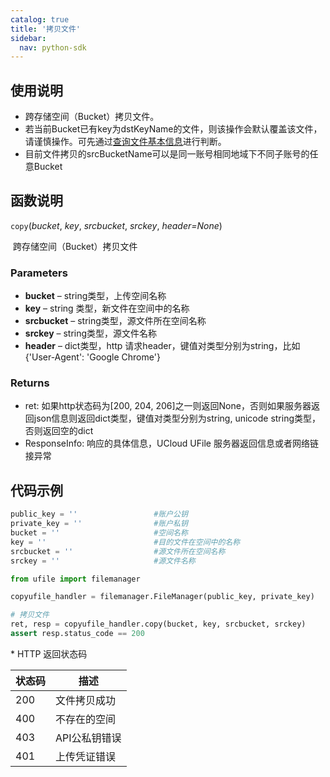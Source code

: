 ```yaml
---
catalog: true  
title: '拷贝文件'
sidebar:
  nav: python-sdk
---
```



## 使用说明

* 跨存储空间（Bucket）拷贝文件。
* 若当前Bucket已有key为dstKeyName的文件，则该操作会默认覆盖该文件，请谨慎操作。可先通过[查询文件基本信息](/python-sdk/查询文件基本信息.html)进行判断。
* 目前文件拷贝的srcBucketName可以是同一账号相同地域下不同子账号的任意Bucket

## 函数说明

`copy`(*bucket*, *key*, *srcbucket*, *srckey*, *header=None*)

​				跨存储空间（Bucket）拷贝文件

### Parameters

- **bucket** – string类型，上传空间名称
- **key** – string 类型，新文件在空间中的名称
- **srcbucket** – string类型，源文件所在空间名称
- **srckey** – string类型，源文件名称
- **header** – dict类型，http 请求header，键值对类型分别为string，比如{'User-Agent': 'Google Chrome'}

### Returns

* ret: 如果http状态码为[200, 204, 206]之一则返回None，否则如果服务器返回json信息则返回dict类型，键值对类型分别为string, unicode string类型，否则返回空的dict
* ResponseInfo: 响应的具体信息，UCloud UFile 服务器返回信息或者网络链接异常

## 代码示例

<div class="copyable" markdown="1">

```python
public_key = ''                 #账户公钥
private_key = ''                #账户私钥
bucket = ''                     #空间名称
key = ''                        #目的文件在空间中的名称
srcbucket = ''                  #源文件所在空间名称
srckey = ''                     #源文件名称

from ufile import filemanager

copyufile_handler = filemanager.FileManager(public_key, private_key)

# 拷贝文件
ret, resp = copyufile_handler.copy(bucket, key, srcbucket, srckey)
assert resp.status_code == 200
```
</div>
* HTTP 返回状态码

| 状态码 | 描述          |
| ------ | ------------- |
| 200    | 文件拷贝成功  |
| 400    | 不存在的空间  |
| 403    | API公私钥错误 |
| 401    | 上传凭证错误  |
